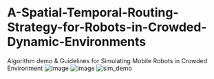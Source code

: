 # A-Spatial-Temporal-Routing-Strategy-for-Robots-in-Crowded-Dynamic-Environments
Algorithm demo &amp; Guidelines for Simulating Mobile Robots in Crowded Environment
![image](https://github.com/user-attachments/assets/b295f588-ded6-4015-a225-f85226a0c61c)
![image](https://github.com/user-attachments/assets/3be09e3e-2d3c-45ea-8524-b3c88e68fff8)
![sim_demo](https://github.com/user-attachments/assets/d91e6a95-bf2f-4933-a641-bc69185768de)


